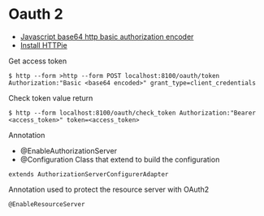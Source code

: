 <h1>Oauth 2</h1>

* [Javascript base64 http basic authorization encoder](http://tuxgraphics.org/toolbox/base64-javascript.html)
* [Install HTTPie](https://httpie.org/)

Get access token
```
$ http --form >http --form POST localhost:8100/oauth/token Authorization:"Basic <base64 encoded>" grant_type=client_credentials
```

Check token value return
```
$ http --form localhost:8100/oauth/check_token Authorization:"Bearer <access_token>" token=<access_token>
```
Annotation
- @EnableAuthorizationServer
- @Configuration
Class that extend to build the configuration
```
extends AuthorizationServerConfigurerAdapter
```

Annotation used to protect the resource server with OAuth2
```
@EnableResourceServer
```